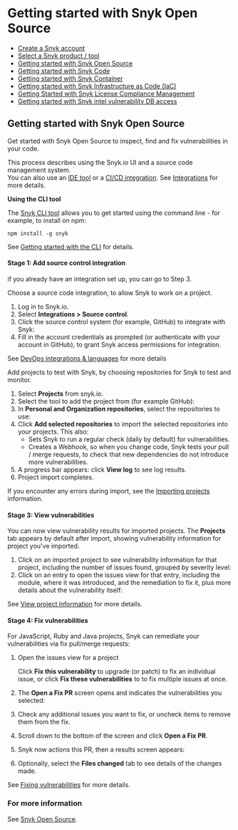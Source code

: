 # Getting started with Snyk Open Source

* [ Create a Snyk account](/hc/en-us/articles/360017098237-Create-a-Snyk-account)
* [ Select a Snyk product / tool](/hc/en-us/articles/360014959818-Select-a-Snyk-product-tool)
* [ Getting started with Snyk Open Source](/hc/en-us/articles/360014875297-Getting-started-with-Snyk-Open-Source)
* [ Getting started with Snyk Code](/hc/en-us/articles/360016765157-Getting-started-with-Snyk-Code)
* [ Getting started with Snyk Container](/hc/en-us/articles/360014877957-Getting-started-with-Snyk-Container)
* [ Getting started with Snyk Infrastructure as Code \(IaC\)](/hc/en-us/articles/360014938398-Getting-started-with-Snyk-Infrastructure-as-Code-IaC-)
* [ Getting Started with Snyk License Compliance Management](/hc/en-us/articles/360015235618-Getting-Started-with-Snyk-License-Compliance-Management)
* [ Getting started with Snyk intel vulnerability DB access](/hc/en-us/articles/360015452178-Getting-started-with-Snyk-intel-vulnerability-DB-access)

##  Getting started with Snyk Open Source

Get started with Snyk Open Source to inspect, find and fix vulnerabilities in your code.

This process describes using the Snyk.io UI and a source code management system.  
You can also use an [IDE tool](https://support.snyk.io/hc/en-us/sections/360001138118-IDE-tools) or a [CI/CD integration](https://support.snyk.io/hc/en-us/sections/360001152577-CI-CD-integrations). See [Integrations](https://support.snyk.io/hc/en-us/categories/360000598398-Integrations) for more details.

**Using the CLI tool**

The [Snyk CLI tool](https://support.snyk.io/hc/en-us/articles/360003812458-Getting-started-with-the-CLI) allows you to get started using the command line - for example, to install on npm:

```text
npm install -g snyk
```

See [Getting started with the CLI](https://support.snyk.io/hc/en-us/articles/360003812458-Getting-started-with-the-CLI) for details.

#### Stage 1: Add source control integration

if you already have an integration set up, you can go to Step 3.

Choose a source code integration, to allow Snyk to work on a project. 

1. Log in to Snyk.io.
2. Select **Integrations &gt; Source control**.
3. Click the source control system \(for example, GitHub\) to integrate with Snyk: 
4. Fill in the account credentials as prompted \(or authenticate with your account in GitHub\), to grant Snyk access permissions for integration.

See [DevOps integrations & languages](https://support.snyk.io/hc/en-us/articles/360011733538-DevOps-integrations-languages) for more details

Add projects to test with Snyk, by choosing repositories for Snyk to test and monitor.

1. Select **Projects** from snyk.io.
2. Select the tool to add the project from \(for example GitHub\): 
3. In **Personal and Organization repositories**, select the repositories to use: 
4. Click **Add selected repositories** to import the selected repositories into your projects. This also:
   * Sets Snyk to run a regular check \(daily by default\) for vulnerabilities.
   * Creates a Webhook, so when you change code, Snyk tests your pull / merge requests, to check that new dependencies do not introduce more vulnerabilities.
5. A progress bar appears: click **View log** to see log results. 
6. Project import completes.

If you encounter any errors during import, see the [Importing projects](https://support.snyk.io/hc/en-us/sections/360000923478-Importing-projects) information.

#### Stage 3: View vulnerabilities

You can now view vulnerability results for imported projects. The **Projects** tab appears by default after import, showing vulnerability information for project you've imported.

1. Click on an imported project to see vulnerability information for that project, including the number of issues found, grouped by severity level:
2. Click on an entry to open the issues view for that entry, including the module, where it was introduced, and the remediation to fix it, plus more details about the vulnerability itself: 

See  [View project information](https://support.snyk.io/hc/en-us/articles/360011450838-View-project-information) for more details.

#### Stage 4: Fix vulnerabilities

For JavaScript, Ruby and Java projects, Snyk can remediate your vulnerabilities via fix pull/merge requests:

1. Open the issues view for a project

   Click **Fix this vulnerability** to upgrade \(or patch\) to fix an individual issue, or click **Fix these vulnerabilities** to to fix multiple issues at once.

2. The **Open a Fix PR** screen opens and indicates the vulnerabilities you selected: 
3. Check any additional issues you want to fix, or uncheck items to remove them from the fix.
4. Scroll down to the bottom of the screen and click **Open a Fix PR**.
5. Snyk now actions this PR, then a results screen appears: 
6. Optionally, select the **Files changed** tab to see details of the changes made. 

See [Fixing vulnerabilities](https://support.snyk.io/hc/en-us/articles/360011484018-Fixing-vulnerabilities) for more details.

### For more information

See [Snyk Open Source](https://support.snyk.io/hc/en-us/categories/360003049458-Snyk-Open-Source).

